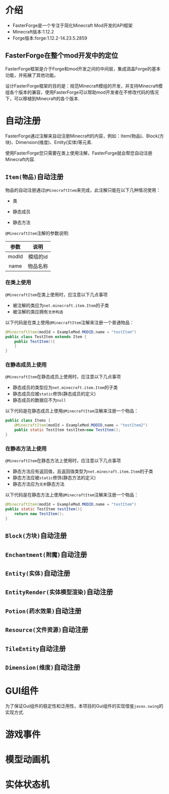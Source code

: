 # 介绍
- FasterForge是一个专注于简化Minecraft Mod开发的API框架
- Minecraft版本:1.12.2
- Forge版本:forge:1.12.2-14.23.5.2859

## FasterForge在整个mod开发中的定位

FasterForge框架是介于Forge和mod开发之间的中间层，集成涵盖Forge的基本功能，并拓展了其他功能。

[](/image/1.png)

设计FasterForge框架的目的是：规范Minecraft模组的开发，并支持Minecraft模组各个版本的兼容，使用FasterForge可以帮助mod开发者在不修改代码的情况下，可以移植到Minecraft的各个版本.

# 自动注册

FasterForge通过注解来自动注册Minecraft的内容，例如：Item(物品)、Block(方块)、Dimension(维度)、Entity(实体)等元素.

使用FasterForge您只需要在类上使用注解，FasterForge就会帮您自动注册Minecraft内容.

## `Item(物品)`自动注册

物品的自动注册通过`@MinecraftItem`来完成，此注解只能在以下几种情况使用：

- 类

- 静态成员

- 静态方法

`@MinecraftItem`注解的参数说明:

| 参数  |   说明   |
| :---: | :------: |
| modId | 模组的id |
| name  | 物品名称 |



### 在类上使用

`@MinecraftItem`在类上使用时，应注意以下几点事项

-  被注解的类应为`net.minecraft.item.Item`的子类
-  被注解的类应拥有`无参构造`

以下代码是在类上使用`@MinecraftItem`注解来注册一个普通物品：

```java
@MinecraftItem(modId = ExampleMod.MODID,name = "testItem")
public class TestItem extends Item {
    public TestItem(){
    }
}
```

### 在静态成员上使用

`@MinecraftItem`在静态成员上使用时，应注意以下几点事项

- 静态成员的类型应为`net.minecraft.item.Item`的子类
- 静态成员应被`static`修饰(静态成员的定义)
- 静态成员的数据应不为`null`

以下代码是在静态成员上使用`@MinecraftItem`注解来注册一个物品：

```java
public class Items {
    @MinecraftItem(modId = ExampleMod.MODID,name = "testItem2")
    public static TestItem testItem=new TestItem();
}
```

### 在静态方法上使用

`@MinecraftItem`在静态方法上使用时，应注意以下几点事项

- 静态方法应有返回值，且返回值类型为`net.minecraft.item.Item`的子类
- 静态方法应被`static`修饰(静态方法的定义)
- 静态方法应为`无参`静态方法

以下代码是在静态方法上使用`@MinecraftItem`注解来注册一个物品：

```java
@MinecraftItem(modId = ExampleMod.MODID,name = "testItem")
public static TestItem testItem(){
	return new TestItem();
}
```

## `Block(方块)`自动注册

## `Enchantment(附魔)`自动注册

## `Entity(实体)`自动注册

## `EntityRender(实体模型渲染)`自动注册

## `Potion(药水效果)`自动注册

## `Resource(文件资源)`自动注册

## `TileEntity`自动注册

## `Dimension(维度)`自动注册

# GUI组件

为了保证Gui组件的稳定性和泛用性，本项目的Gui组件的实现借鉴`javax.swing`的实现方式.

# 游戏事件

# 模型动画机

# 实体状态机



